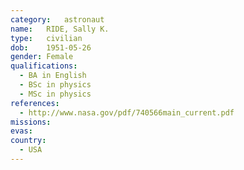 ```yaml
---
category:	astronaut
name:	RIDE, Sally K.
type:	civilian
dob:	1951-05-26
gender:	Female
qualifications:
  - BA in English
  - BSc in physics
  - MSc in physics
references:
  - http://www.nasa.gov/pdf/740566main_current.pdf
missions:
evas:
country:
  - USA
---
```


